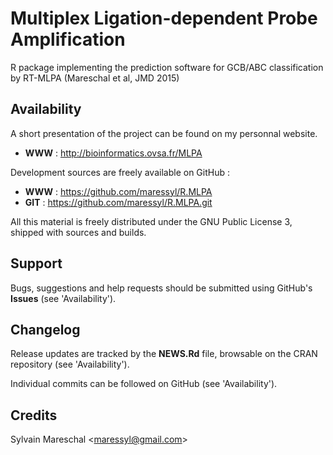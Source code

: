 Multiplex Ligation-dependent Probe Amplification
================================================

R package implementing the prediction software for GCB/ABC classification by RT-MLPA (Mareschal et al, JMD 2015)


Availability
------------

A short presentation of the project can be found on my personnal website.

* **WWW** : http://bioinformatics.ovsa.fr/MLPA

Development sources are freely available on GitHub :

* **WWW** : https://github.com/maressyl/R.MLPA
* **GIT** : https://github.com/maressyl/R.MLPA.git

All this material is freely distributed under the GNU Public License 3, shipped with sources and builds.


Support
-------

Bugs, suggestions and help requests should be submitted using GitHub's **Issues** (see 'Availability').


Changelog
---------

Release updates are tracked by the **NEWS.Rd** file, browsable on the CRAN repository (see 'Availability').

Individual commits can be followed on GitHub (see 'Availability').


Credits
---------

Sylvain Mareschal <<maressyl@gmail.com>>


